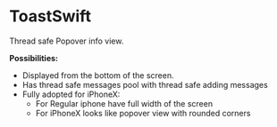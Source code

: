 # ToastSwift
Thread safe Popover info view.

**Possibilities:**

* Displayed from the bottom of the screen.
* Has thread safe messages pool with thread safe adding messages
* Fully adopted for iPhoneX:
  * For Regular iphone have full width of the screen
  * For iPhoneX looks like popover view with rounded corners
